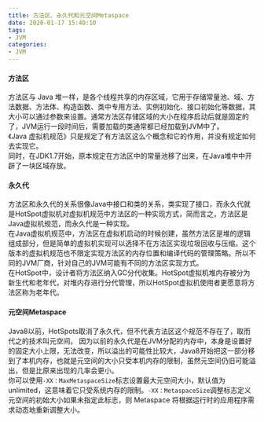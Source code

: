 ```yaml
---
title: 方法区、永久代和元空间Metaspace
date: 2020-01-17 15:40:10
tags:
- JVM
categories:
- JVM
---
```

#### 方法区
方法区与 Java 堆一样，是各个线程共享的内存区域，它用于存储常量池、域、方法数据、方法体、构造函数、类中专用方法、实例初始化、接口初始化等数据，其大小可以通过参数来设置。通常方法区存储区域的大小在程序启动后就是固定的了，JVM运行一段时间后，需要加载的类通常都已经加载到JVM中了。  
《Java 虚拟机规范》只是规定了有方法区这么个概念和它的作用，并没有规定如何去实现它。  
同时，在JDK1.7开始，原本规定在方法区中的常量池移了出来，在Java堆中中开辟了一块区域存放。
#### 永久代
方法区和永久代的关系很像Java中接口和类的关系，类实现了接口，而永久代就是HotSpot虚拟机对虚拟机规范中方法区的一种实现方式，简而言之，方法区是Java虚拟机规范，而永久代是一种实现。    
在Java虚拟机规范中，方法区在虚拟机启动的时候创建，虽然方法区是堆的逻辑组成部分，但是简单的虚拟机实现可以选择不在方法区实现垃圾回收与压缩。这个版本的虚拟机规范也不限定实现方法区的内存位置和编译代码的管理策略。所以不同的JVM厂商，针对自己的JVM可能有不同的方法区实现方式。  
在HotSpot中，设计者将方法区纳入GC分代收集。HotSpot虚拟机堆内存被分为新生代和老年代，对堆内存进行分代管理，所以HotSpot虚拟机使用者更愿意将方法区称为老年代。  
#### 元空间Metaspace
Java8以前，HotSpots取消了永久代，但不代表方法区这个规范不存在了，取而代之的技术叫元空间。  因为以前的永久代是在JVM分配的内存中，本身是设置好的固定大小上限，无法改变，所以溢出的可能性比较大，Java8开始把这一部分移到了本机内存，也就是元空间的大小只受本机内存的限制，虽然元空间仍旧可能溢出，但是比原来出现的几率会更小。  
你可以使用``-XX：MaxMetaspaceSize``标志设置最大元空间大小，默认值为 unlimited，这意味着它只受系统内存的限制。``-XX：MetaspaceSize``调整标志定义元空间的初始大小如果未指定此标志，则 Metaspace 将根据运行时的应用程序需求动态地重新调整大小。
